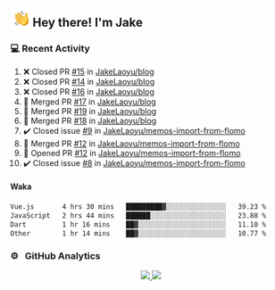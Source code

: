 <img alt="Night Coding" src="./assets/Hand%20Wave.gif" width='40' align="left"/><h2>Hey there! I'm Jake</h2>

### 💻 Recent Activity

<!--RECENT_ACTIVITY:start-->
1. ❌ Closed PR [#15](https://github.com/JakeLaoyu/blog/pull/15) in [JakeLaoyu/blog](https://github.com/JakeLaoyu/blog)<br>
2. ❌ Closed PR [#14](https://github.com/JakeLaoyu/blog/pull/14) in [JakeLaoyu/blog](https://github.com/JakeLaoyu/blog)<br>
3. ❌ Closed PR [#16](https://github.com/JakeLaoyu/blog/pull/16) in [JakeLaoyu/blog](https://github.com/JakeLaoyu/blog)<br>
4. 🎉 Merged PR [#17](https://github.com/JakeLaoyu/blog/pull/17) in [JakeLaoyu/blog](https://github.com/JakeLaoyu/blog)<br>
5. 🎉 Merged PR [#19](https://github.com/JakeLaoyu/blog/pull/19) in [JakeLaoyu/blog](https://github.com/JakeLaoyu/blog)<br>
6. 🎉 Merged PR [#18](https://github.com/JakeLaoyu/blog/pull/18) in [JakeLaoyu/blog](https://github.com/JakeLaoyu/blog)<br>
7. ✔️ Closed issue [#9](https://github.com/JakeLaoyu/memos-import-from-flomo/issues/9) in [JakeLaoyu/memos-import-from-flomo](https://github.com/JakeLaoyu/memos-import-from-flomo)<br>
8. 🎉 Merged PR [#12](https://github.com/JakeLaoyu/memos-import-from-flomo/pull/12) in [JakeLaoyu/memos-import-from-flomo](https://github.com/JakeLaoyu/memos-import-from-flomo)<br>
9. 💪 Opened PR [#12](https://github.com/JakeLaoyu/memos-import-from-flomo/pull/12) in [JakeLaoyu/memos-import-from-flomo](https://github.com/JakeLaoyu/memos-import-from-flomo)<br>
10. ✔️ Closed issue [#8](https://github.com/JakeLaoyu/memos-import-from-flomo/issues/8) in [JakeLaoyu/memos-import-from-flomo](https://github.com/JakeLaoyu/memos-import-from-flomo)<br>
<!--RECENT_ACTIVITY:end-->

#### Waka

<!--START_SECTION:waka-->

```text
Vue.js       4 hrs 30 mins   █████████▓░░░░░░░░░░░░░░░   39.23 %
JavaScript   2 hrs 44 mins   ██████░░░░░░░░░░░░░░░░░░░   23.88 %
Dart         1 hr 16 mins    ██▓░░░░░░░░░░░░░░░░░░░░░░   11.10 %
Other        1 hr 14 mins    ██▓░░░░░░░░░░░░░░░░░░░░░░   10.77 %
```

<!--END_SECTION:waka-->

### ⚙️ &nbsp; GitHub Analytics

<p align="center">
<a href="https://github.com/JakeLaoyu">
  <img height="180em" src="https://github-readme-stats-eight-theta.vercel.app/api?username=jakelaoyu&show_icons=true&theme=algolia&include_all_commits=true&count_private=true"/>
  <img height="180em" src="https://github-readme-stats-eight-theta.vercel.app/api/top-langs/?username=jakelaoyu&layout=compact&langs_count=8&theme=algolia&hide=html&count_private=true"/>
</a>
</p>

<!-- ### 🤝🏻 &nbsp; Connect with Me

<p align="center">
<a href="https://i.jakeyu.top"><img src="https://img.shields.io/badge/-i.jakeyu.top-3423A6?style=flat&logo=Google-Chrome&logoColor=white"/></a>
<a href="mailto:jake.laoyu@gmail.com"><img src="https://img.shields.io/badge/-jake.laoyu@gmail.com-D14836?style=flat&logo=Gmail&logoColor=white"/></a>
</p> -->
